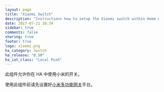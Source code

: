 ```yaml
---
layout: page
title: "Xiaomi Switch"
description: "Instructions how to setup the Xiaomi switch within Home Assistant."
date: 2017-07-21 16:34
sidebar: true
comments: false
sharing: true
footer: true
logo: xiaomi.png
ha_category: Switch
ha_release: "0.50"
ha_iot_class: "Local Push"
---
```


此组件允许你在 HA 中使用小米的开关。

使用此组件前请先设置好[小米多功能网关](/components/xiaomi/)平台。


